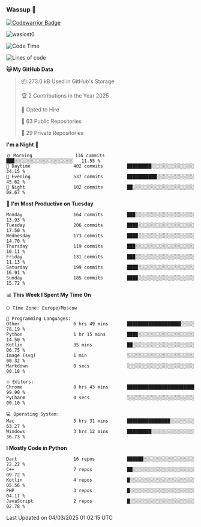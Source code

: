### Wassup 👋

[![Codewarrior Badge](https://www.codewars.com/users/waslost/badges/small)](https://www.codewars.com/users/waslost)

<p align="left"> <img src="https://komarev.com/ghpvc/?username=waslost0" alt="waslost0" /></p>

<!--START_SECTION:waka-->
![Code Time](http://img.shields.io/badge/Code%20Time-5%2C379%20hrs%2047%20mins-blue)

![Lines of code](https://img.shields.io/badge/From%20Hello%20World%20I%27ve%20Written-1.5%20million%20lines%20of%20code-blue)

**🐱 My GitHub Data** 

> 📦 273.0 kB Used in GitHub's Storage 
 > 
> 🏆 2 Contributions in the Year 2025
 > 
> 💼 Opted to Hire
 > 
> 📜 63 Public Repositories 
 > 
> 🔑 29 Private Repositories 
 > 
**I'm a Night 🦉** 

```text
🌞 Morning                136 commits         ███░░░░░░░░░░░░░░░░░░░░░░   11.55 % 
🌆 Daytime                402 commits         █████████░░░░░░░░░░░░░░░░   34.15 % 
🌃 Evening                537 commits         ███████████░░░░░░░░░░░░░░   45.62 % 
🌙 Night                  102 commits         ██░░░░░░░░░░░░░░░░░░░░░░░   08.67 % 
```
📅 **I'm Most Productive on Tuesday** 

```text
Monday                   164 commits         ███░░░░░░░░░░░░░░░░░░░░░░   13.93 % 
Tuesday                  206 commits         ████░░░░░░░░░░░░░░░░░░░░░   17.50 % 
Wednesday                173 commits         ████░░░░░░░░░░░░░░░░░░░░░   14.70 % 
Thursday                 119 commits         ███░░░░░░░░░░░░░░░░░░░░░░   10.11 % 
Friday                   131 commits         ███░░░░░░░░░░░░░░░░░░░░░░   11.13 % 
Saturday                 199 commits         ████░░░░░░░░░░░░░░░░░░░░░   16.91 % 
Sunday                   185 commits         ████░░░░░░░░░░░░░░░░░░░░░   15.72 % 
```


📊 **This Week I Spent My Time On** 

```text
🕑︎ Time Zone: Europe/Moscow

💬 Programming Languages: 
Other                    6 hrs 49 mins       ████████████████████░░░░░   78.19 % 
Python                   1 hr 15 mins        ████░░░░░░░░░░░░░░░░░░░░░   14.50 % 
Kotlin                   35 mins             ██░░░░░░░░░░░░░░░░░░░░░░░   06.75 % 
Image (svg)              1 min               ░░░░░░░░░░░░░░░░░░░░░░░░░   00.32 % 
Markdown                 0 secs              ░░░░░░░░░░░░░░░░░░░░░░░░░   00.18 % 

🔥 Editors: 
Chrome                   8 hrs 43 mins       █████████████████████████   99.90 % 
PyCharm                  0 secs              ░░░░░░░░░░░░░░░░░░░░░░░░░   00.10 % 

💻 Operating System: 
Mac                      5 hrs 31 mins       ████████████████░░░░░░░░░   63.27 % 
Windows                  3 hrs 12 mins       █████████░░░░░░░░░░░░░░░░   36.73 % 
```

**I Mostly Code in Python** 

```text
Dart                     16 repos            ██████░░░░░░░░░░░░░░░░░░░   22.22 % 
C++                      7 repos             ██░░░░░░░░░░░░░░░░░░░░░░░   09.72 % 
Kotlin                   4 repos             █░░░░░░░░░░░░░░░░░░░░░░░░   05.56 % 
PHP                      3 repos             █░░░░░░░░░░░░░░░░░░░░░░░░   04.17 % 
JavaScript               2 repos             █░░░░░░░░░░░░░░░░░░░░░░░░   02.78 % 
```




 Last Updated on 04/03/2025 01:02:15 UTC
<!--END_SECTION:waka-->

